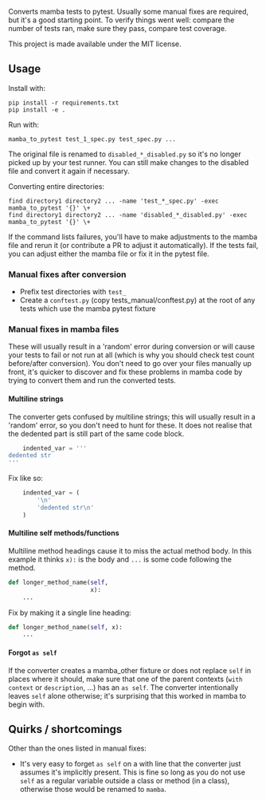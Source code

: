 Converts mamba tests to pytest. Usually some manual fixes are required, but it's a good starting point. To verify things went well: compare the number of tests ran, make sure they pass, compare test coverage.

This project is made available under the MIT license.

## Usage
Install with:

    pip install -r requirements.txt
    pip install -e .

Run with:

    mamba_to_pytest test_1_spec.py test_spec.py ...

The original file is renamed to `disabled_*_disabled.py` so it's no longer picked up by your test runner. You can still
make changes to the disabled file and convert it again if necessary.

Converting entire directories:

    find directory1 directory2 ... -name 'test_*_spec.py' -exec mamba_to_pytest '{}' \+ 
    find directory1 directory2 ... -name 'disabled_*_disabled.py' -exec mamba_to_pytest '{}' \+ 

If the command lists failures, you'll have to make adjustments to the mamba file and rerun it (or contribute a PR to
adjust it automatically). If the tests fail, you can adjust either the mamba file or fix it in the pytest file.


### Manual fixes after conversion
- Prefix test directories with `test_`
- Create a `conftest.py` (copy tests_manual/conftest.py) at the root of any tests which use the mamba pytest fixture


### Manual fixes in mamba files
These will usually result in a 'random' error during conversion or will cause your tests to fail or not run
at all (which is why you should check test count before/after conversion). You don't need to go over your files
manually up front, it's quicker to discover and fix these problems in mamba code by trying to convert them and run the
converted tests.

#### Multiline strings
The converter gets confused by multiline strings; this will usually result in a 'random' error, so you don't need to
hunt for these. It does not realise that the dedented part is still part of the same code block.

```python
    indented_var = '''
dedented str
'''
```

Fix like so:

```python
    indented_var = (
        '\n'
        'dedented str\n'
    )
```

#### Multiline self methods/functions
Multiline method headings cause it to miss the actual method body. In this example it thinks `x):` is the body and
`...` is some code following the method.

```python
def longer_method_name(self,
                       x):
    ...
```

Fix by making it a single line heading:

```python
def longer_method_name(self, x):
    ...
```


#### Forgot `as self`
If the converter creates a mamba_other fixture or does not replace `self` in places where it should, make sure that one
of the parent contexts (`with context` or `description`, ...) has an `as self`. The converter intentionally leaves `self`
alone otherwise; it's surprising that this worked in mamba to begin with.


## Quirks / shortcomings
Other than the ones listed in manual fixes:

- It's very easy to forget `as self` on a with line that the converter just assumes it's implicitly present. This is
  fine so long as you do not use `self` as a regular variable outside a class or method (in a class), otherwise those
  would be renamed to `mamba`.